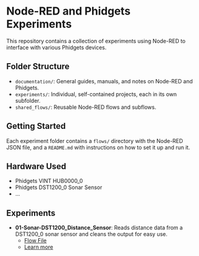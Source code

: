 # Node-RED and Phidgets Experiments

This repository contains a collection of experiments using Node-RED to interface with various Phidgets devices.

## Folder Structure

* `documentation/`: General guides, manuals, and notes on Node-RED and Phidgets.
* `experiments/`: Individual, self-contained projects, each in its own subfolder.
* `shared_flows/`: Reusable Node-RED flows and subflows.

## Getting Started

Each experiment folder contains a `flows/` directory with the Node-RED JSON file, and a `README.md` with instructions on how to set it up and run it.

## Hardware Used

* Phidgets VINT HUB0000_0
* Phidgets DST1200_0 Sonar Sensor
* ...

## Experiments

* **01-Sonar-DST1200_Distance_Sensor**: Reads distance data from a DST1200_0 sonar sensor and cleans the output for easy use.
    * [Flow File](experiments/01-SONAR-DST1200_DISTANCE_SENSOR/flows/basic_flow.json)
    * [Learn more](experiments/01-SONAR-DST1200_DISTANCE_SENSOR/README.md)